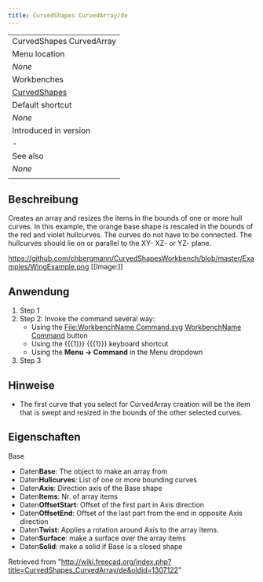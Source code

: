 ```yaml
---
title: CurvedShapes CurvedArray/de
---
```

|  |
| --- |
| CurvedShapes CurvedArray |
| Menu location |
| *None* |
| Workbenches |
| [CurvedShapes](/CurvedShapes_Workbench "CurvedShapes Workbench") |
| Default shortcut |
| *None* |
| Introduced in version |
| - |
| See also |
| *None* |
|  |

## Beschreibung

Creates an array and resizes the items in the bounds of one or more hull curves. In this example, the orange base shape is rescaled in the bounds of the red and violet hullcurves. The curves do not have to be connected.
The hullcurves should lie on or parallel to the XY- XZ- or YZ- plane.

<https://github.com/chbergmann/CurvedShapesWorkbench/blob/master/Examples/WingExample.png>
[[Image:]]

## Anwendung

1. Step 1
2. Step 2: Invoke the command several way:
   * Using the [File:WorkbenchName Command.svg](/index.php?title=Special:Upload&wpDestFile=WorkbenchName_Command.svg "File:WorkbenchName Command.svg")  [WorkbenchName Command](/index.php?title=WorkbenchName_Command&action=edit&redlink=1 "WorkbenchName Command (page does not exist)") button
   * Using the {{{1}}} {{{1}}} keyboard shortcut
   * Using the **Menu → Command** in the Menu dropdown
3. Step 3

## Hinweise

* The first curve that you select for CurvedArray creation will be the item that is swept and resized in the bounds of the other selected curves.

## Eigenschaften

Base

* Daten**Base**: The object to make an array from
* Daten**Hullcurves**: List of one or more bounding curves
* Daten**Axis**: Direction axis of the Base shape
* Daten**Items**: Nr. of array items
* Daten**OffsetStart**: Offset of the first part in Axis direction
* Daten**OffsetEnd**: Offset of the last part from the end in opposite Axis direction
* Daten**Twist**: Applies a rotation around Axis to the array items.
* Daten**Surface**: make a surface over the array items
* Daten**Solid**: make a solid if Base is a closed shape

Retrieved from "<http://wiki.freecad.org/index.php?title=CurvedShapes_CurvedArray/de&oldid=1307122>"